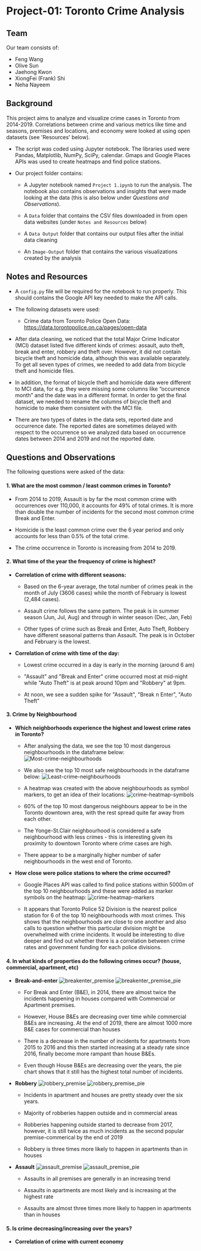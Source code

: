 # Project-01: Toronto Crime Analysis

## Team
Our team consists of:
- Feng Wang
- Olive Sun
- Jaehong Kwon
- XiongFei (Frank) Shi
- Neha Nayeem

## Background

This project aims to analyze and visualize crime cases in Toronto from 2014-2019. Correlations between crime and various metrics like time and seasons, premises and locations, and economy were looked at using open datasets (see 'Resources' below). 

* The script was coded using Jupyter notebook. The libraries used were Pandas, Matplotlib, NumPy, SciPy, calendar. Gmaps and Google Places APIs was used to create heatmaps and find police stations.

* Our project folder contains:

    * A Jupyter notebook named `Project 1.ipynb` to run the analysis. The notebook also contains observations and insights that were made looking at the data (this is also below under *Questions and Observations*).

    * A `Data` folder that contains the CSV files downloaded in from open data websites (under `Notes and Resources` below)

    * A `Data Output` folder that contains our output files after the initial data cleaning

    * An `Image-Output` folder that contains the various visualizations created by the analysis
    
## Notes and Resources

* A `config.py` file will be required for the notebook to run properly. This should contains the Google API key needed to make the API calls. 

* The following datasets were used:
    - Crime data from Toronto Police Open Data: https://data.torontopolice.on.ca/pages/open-data
    
* After data cleaning, we noticed that the total Major Crime Indicator (MCI) dataset listed five different kinds of crimes: assault, auto theft, break and enter, robbery and theft over. However, it did not contain bicycle theft and homicide data, although this was available separately. To get all seven types of crimes, we needed to add data from bicycle theft and homicide files.  

* In addition, the format of bicycle theft and homicide data were different to MCI data, for e.g. they were missing some columns like “occurrence month” and the date was in a different format. In order to get the final dataset, we needed to rename the columns of bicycle theft and homicide to make them consistent with the MCI file.

* There are two types of dates in the data sets, reported date and occurrence date. The reported dates are sometimes delayed with respect to the occurrence so we analyzed data based on occurrence dates between 2014 and 2019 and not the reported date. 

## Questions and Observations
The following questions were asked of the data:

#### 1. What are the most common / least common crimes in Toronto?
 - From 2014 to 2019, Assault is by far the most common crime with occurrences over 110,000, it accounts for 49% of total crimes. It is more than double the number of incidents for the second most common crime Break and Enter.

 - Homicide is the least common crime over the 6 year period and only accounts for less than 0.5% of the total crime.
 
 - The crime occurrence in Toronto is increasing from 2014 to 2019.

#### 2. What time of the year the frequency of crime is highest? 
 - **Correlation of crime with different seasons:**
    - Based on the 6-year average, the total number of crimes peak in the month of July (3606 cases) while the month of February is lowest (2,484 cases).

    - Assault crime follows the same pattern. The peak is in summer season (Jun, Jul, Aug) and through in winter season (Dec, Jan, Feb)

    - Other types of crime such as Break and Enter, Auto Theft, Robbery have different seasonal patterns than Assault. The peak is in October and February is the lowest. 
    
- **Correlation of crime with time of the day:**
    - Lowest crime occurred in a day is early in the morning (around 6 am)

    - "Assault" and "Break and Enter" crime occurred most at mid-night while "Auto Theft" is at peak around 10pm and "Robbery" at 9pm.

    - At noon, we see a sudden spike for "Assault", "Break n Enter", "Auto Theft" 

#### 3. Crime by Neighbourhood
 - **Which neighborhoods experience the highest and lowest crime rates in Toronto?**
    - After analysing the data, we see the top 10 most dangerous neighbourhoods in the dataframe below:
    ![Most-crime-neighbourhoods](Image-Output/Most-crime-neighbourhoods.png)

    - We also see the top 10 most safe neighbourhoods in the dataframe below:
    ![Least-crime-neighbourhoods](Image-Output/Least-crime-neighbourhoods.png)   

    - A heatmap was created with the above neighbourhoods as symbol markers, to get an idea of their locations:
    ![crime-heatmap-symbols](Image-Output/crime-heatmap-symbols.png)
     * 60% of the top 10 most dangerous neighbours appear to be in the Toronto downtown area, with the rest spread quite far away from each other.

     * The Yonge-St.Clair neighbourhood  is considered a safe neighbourhood with less crimes - this is interesting given its proximity to downtown Toronto where crime cases are high.

     * There appear to be a marginally higher number of safer neighbourhoods in the west end of Toronto.
        
- **How close were police stations to where the crime occurred?**
    - Google Places API was called to find police stations within 5000m of the top 10 neighbourhoods and these were added as marker symbols on the heatmap:
     ![crime-heatmap-markers](Image-Output/crime-heatmap-markers.png)   

    - It appears that Toronto Police 52 Division is the nearest police station for 6 of the top 10 neighbourhoods with most crimes. This shows that the neighbourhoods are close to one another and also calls to question whether this particular division might be overwhelmed with crime incidents. It would be interesting to dive deeper and find out whether there is a correlation between crime rates and government funding for each police divisions.

#### 4. In what kinds of properties do the following crimes occur? (house, commercial, apartment, etc)
- **Break-and-enter**
     ![breakenter_premise](Image-Output/breakenter_premise.png)
     ![breakenter_premise_pie](Image-Output/breakenter_premise_pie.png) 

    - For Break and Enter (B&E), in 2014, there are almost twice the incidents happening in houses compared with Commercial or Apartment premises.
    
    - However, House B&Es are decreasing over time while commercial B&Es are increasing. At the end of 2019, there are almost 1000 more B&E cases for commercial than houses
    
    - There is a decrease in the number of incidents for apartments from 2015 to 2016 and this then started increasing at a steady rate since 2016, finally become more rampant than house B&Es.
    
    - Even though House B&Es are decreasing over the years, the pie chart shows that it still has the highest total number of incidents.


- **Robbery**
     ![robbery_premise](Image-Output/robbery_premise.png)
     ![robbery_premise_pie](Image-Output/robbery_premise_pie.png)  

    - Incidents in apartment and houses are pretty steady over the six years.
    
    - Majority of robberies happen outside and in commercial areas
    
    - Robberies happening outside started to decrease from 2017, however, it is still twice as much incidents as the second popular premise-commerical by the end of 2019
    
    - Robbery is three times more likely to happen in apartments than in houses

- **Assault**
     ![assault_premise](Image-Output/assault_premise.png) ![assault_premise_pie](Image-Output/assault_premise_pie.png)  

    - Assaults in all premises are generally in an increasing trend
    
    - Assaults in apartments are most likely and is increasing at the highest rate
    
    - Assaults are almost three times more likely to happen in apartments than in houses

#### 5. Is crime decreasing/increasing over the years?
- **Correlation of crime with current economy**







